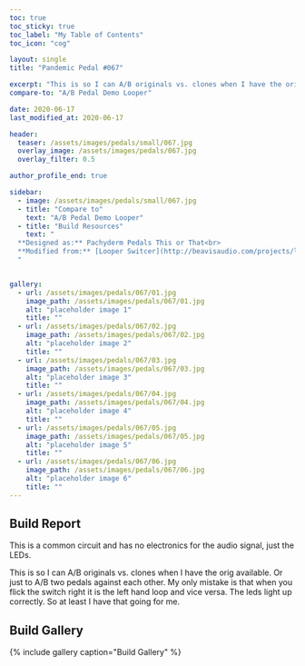 ```yaml
---
toc: true
toc_sticky: true
toc_label: "My Table of Contents"
toc_icon: "cog"

layout: single
title: "Pandemic Pedal #067"

excerpt: "This is so I can A/B originals vs. clones when I have the orig available. Or just to A/B two pedals against each other. My only mistake is that when you flick the switch right it is the left hand loop and vice versa. The leds light up correctly. So at least I have that going for me."
compare-to: "A/B Pedal Demo Looper"

date: 2020-06-17
last_modified_at: 2020-06-17

header:
  teaser: /assets/images/pedals/small/067.jpg
  overlay_image: /assets/images/pedals/067.jpg
  overlay_filter: 0.5

author_profile_end: true

sidebar:
  - image: /assets/images/pedals/small/067.jpg
  - title: "Compare to"
    text: "A/B Pedal Demo Looper"
  - title: "Build Resources"
    text: "
  **Designed as:** Pachyderm Pedals This or That<br>
  **Modified from:** [Looper Switcer](http://beavisaudio.com/projects/looperswitcher/)
  "


gallery:
  - url: /assets/images/pedals/067/01.jpg
    image_path: /assets/images/pedals/067/01.jpg
    alt: "placeholder image 1"
    title: ""
  - url: /assets/images/pedals/067/02.jpg
    image_path: /assets/images/pedals/067/02.jpg
    alt: "placeholder image 2"
    title: ""
  - url: /assets/images/pedals/067/03.jpg
    image_path: /assets/images/pedals/067/03.jpg
    alt: "placeholder image 3"
    title: ""
  - url: /assets/images/pedals/067/04.jpg
    image_path: /assets/images/pedals/067/04.jpg
    alt: "placeholder image 4"
    title: ""
  - url: /assets/images/pedals/067/05.jpg
    image_path: /assets/images/pedals/067/05.jpg
    alt: "placeholder image 5"
    title: ""
  - url: /assets/images/pedals/067/06.jpg
    image_path: /assets/images/pedals/067/06.jpg
    alt: "placeholder image 6"
    title: ""
---
```


## Build Report ##

This is a common circuit and has no electronics for the audio signal, just the LEDs.

This is so I can A/B originals vs. clones when I have the orig available. Or just to A/B two pedals against each other. My only mistake is that when you flick the switch right it is the left hand loop and vice versa. The leds light up correctly. So at least I have that going for me.

## Build Gallery ##

{% include gallery caption="Build Gallery" %}
